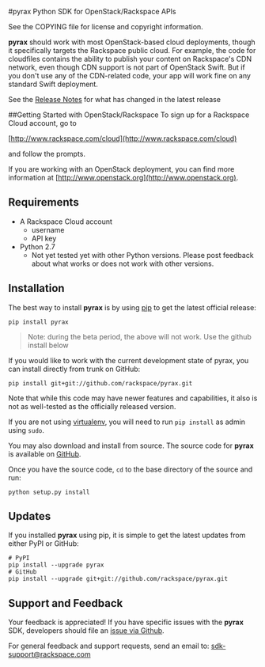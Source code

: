 #pyrax
Python SDK for OpenStack/Rackspace APIs

See the COPYING file for license and copyright information.

**pyrax** should work with most OpenStack-based cloud deployments, though it specifically targets the Rackspace public cloud. For example, the code for cloudfiles contains the ability to publish your content on Rackspace's CDN network, even though CDN support is not part of OpenStack Swift. But if you don't use any of the CDN-related code, your app will work fine on any standard Swift deployment.

See the [Release Notes](RELEASENOTES.md) for what has changed in the latest release


##Getting Started with OpenStack/Rackspace
To sign up for a Rackspace Cloud account, go to

[http://www.rackspace.com/cloud](http://www.rackspace.com/cloud)

and follow the prompts.

If you are working with an OpenStack deployment, you can find more information at [http://www.openstack.org](http://www.openstack.org).


## Requirements

* A Rackspace Cloud account
	* username
	* API key
* Python 2.7
	* Not yet tested yet with other Python versions. Please post feedback about what works or does not work with other versions.


## Installation
The best way to install **pyrax** is by using [pip](http://www.pip-installer.org/en/latest/) to get the latest official release:

	pip install pyrax

> Note: during the beta period, the above will not work. Use the github install below

If you would like to work with the current development state of pyrax, you can install directly from trunk on GitHub:

	pip install git+git://github.com/rackspace/pyrax.git

Note that while this code may have newer features and capabilities, it also is not as well-tested as the officially released version.

If you are not using [virtualenv](http://pypi.python.org/pypi/virtualenv), you will need to run `pip install` as admin using `sudo`.

You may also download and install from source. The source code for **pyrax** is available on [GitHub](https://github.com/rackspace/pyrax/).

Once you have the source code, `cd` to the base directory of the source and run:

	python setup.py install


## Updates
If you installed **pyrax** using pip, it is simple to get the latest updates from either PyPI or GitHub:

	# PyPI
	pip install --upgrade pyrax
	# GitHub
	pip install --upgrade git+git://github.com/rackspace/pyrax.git

## Support and Feedback
Your feedback is appreciated! If you have specific issues with the **pyrax** SDK, developers should file an [issue via Github](https://github.com/rackspace/pyrax/issues).

For general feedback and support requests, send an email to: <sdk-support@rackspace.com>
